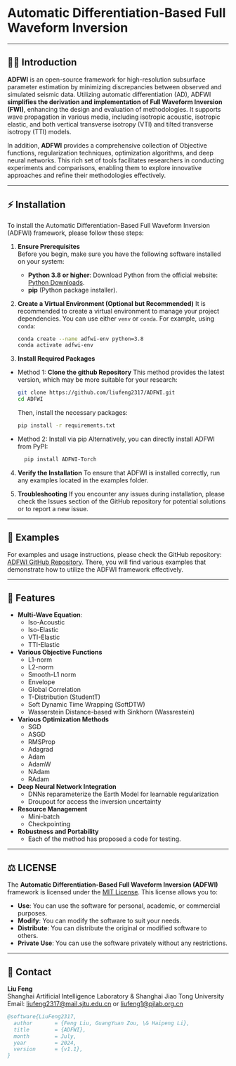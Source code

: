 <!--
 * @Author: LiuFeng(USTC) : 
   * liufeng2317@mail.ustc.edu.cn
   * liufeng1@pjlab.org.cn
 * @Date: 2023-07-03 11:16:43
 * @LastEditors: LiuFeng
 * @LastEditTime: 2024-01-02 13:16:52
 * @FilePath: /ADFWI/README.md
 * @Description: 
 * Copyright (c) 2024 by liufeng2317 email: liufeng1@pjlab.org.cn, All Rights Reserved.
-->

# Automatic Differentiation-Based Full Waveform Inversion

---

## 👩‍💻 Introduction
**ADFWI** is an open-source framework for high-resolution subsurface parameter estimation by minimizing discrepancies between observed and simulated seismic data. Utilizing automatic differentiation (AD), ADFWI **simplifies the derivation and implementation of Full Waveform Inversion (FWI)**, enhancing the design and evaluation of methodologies. It supports wave propagation in various media, including isotropic acoustic, isotropic elastic, and both vertical transverse isotropy (VTI) and tilted transverse isotropy (TTI) models.

In addition, **ADFWI** provides a comprehensive collection of Objective functions, regularization techniques, optimization algorithms, and deep neural networks. This rich set of tools facilitates researchers in conducting experiments and comparisons, enabling them to explore innovative approaches and refine their methodologies effectively.


---

## ⚡️ Installation

To install the Automatic Differentiation-Based Full Waveform Inversion (ADFWI) framework, please follow these steps:

1. **Ensure Prerequisites**  
   Before you begin, make sure you have the following software installed on your system:  
   - **Python 3.8 or higher**: Download Python from the official website: [Python Downloads](https://www.python.org/downloads/).
   - **pip** (Python package installer).

2. **Create a Virtual Environment (Optional but Recommended)**
   It is recommended to create a virtual environment to manage your project dependencies. You can use either `venv` or `conda`. 
   For example, using `conda`:
   ```bash
   conda create --name adfwi-env python=3.8
   conda activate adfwi-env
   ```

3. **Install Required Packages**
- Method 1: **Clone the github Repository**
  This method provides the latest version, which may be more suitable for your research:
    ```bash
    git clone https://github.com/liufeng2317/ADFWI.git
    cd ADFWI
    ```
    Then, install the necessary packages:
    ```bash
    pip install -r requirements.txt
    ```
- Method 2: Install via pip
  Alternatively, you can directly install ADFWI from PyPI:
  ```bash
    pip install ADFWI-Torch
  ```

4. **Verify the Installation**
  To ensure that ADFWI is installed correctly, run any examples located in the examples folder.

5. **Troubleshooting**
   If you encounter any issues during installation, please check the Issues section of the GitHub repository for potential solutions or to report a new issue.

---

## 👾 Examples

For examples and usage instructions, please check the GitHub repository: [ADFWI GitHub Repository](https://github.com/liufeng2317/ADFWI). There, you will find various examples that demonstrate how to utilize the ADFWI framework effectively.

---

## 📝 Features
- **Multi-Wave Equation**:
  - Iso-Acoustic
  - Iso-Elastic
  - VTI-Elastic
  - TTI-Elastic
- **Various Objective Functions**
  - L1-norm
  - L2-norm
  - Smooth-L1 norm
  - Envelope
  - Global Correlation
  - T-Distribution (StudentT)
  - Soft Dynamic Time Wrapping (SoftDTW)
  - Wasserstein Distance-based with Sinkhorn (Wassrestein)
- **Various Optimization Methods**
  - SGD
  - ASGD
  - RMSProp
  - Adagrad
  - Adam
  - AdamW
  - NAdam
  - RAdam
- **Deep Neural Network Integration**
  - DNNs reparameterize the Earth Model for learnable regularization
  - Droupout for access the inversion uncertainty
- **Resource Management**
  - Mini-batch
  - Checkpointing
- **Robustness and Portability**
  - Each of the method has proposed a code for testing.

---

## ⚖️ LICENSE

The **Automatic Differentiation-Based Full Waveform Inversion (ADFWI)** framework is licensed under the [MIT License](https://opensource.org/licenses/MIT). This license allows you to:

- **Use**: You can use the software for personal, academic, or commercial purposes.
- **Modify**: You can modify the software to suit your needs.
- **Distribute**: You can distribute the original or modified software to others.
- **Private Use**: You can use the software privately without any restrictions.

---
## 🔰 Contact

**Liu Feng**  
Shanghai Artificial Intelligence Laboratory & Shanghai Jiao Tong University  
Email: liufeng2317@mail.sjtu.edu.cn or liufeng1@pjlab.org.cn  

```bibtex
@software{LiuFeng2317,
  author       = {Feng Liu, GuangYuan Zou, \& Haipeng Li},
  title        = {ADFWI},
  month        = July,
  year         = 2024,
  version      = {v1.1},
}
```
